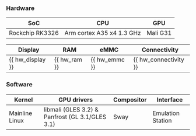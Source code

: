 ### Hardware
| SoC | CPU | GPU |
| -- | -- | -- |
|  Rockchip RK3326 | Arm cortex A35 x4 1.3 GHz | Mali G31 |

| Display | RAM | eMMC | Connectivity |
| -- | -- | -- | -- |
| {{ hw_display }} | {{ hw_ram }} | {{ hw_emmc }} | {{ hw_connectivity }} |

### Software

| Kernel | GPU drivers | Compositor | Interface |
| -- | -- | -- | -- |
| Mainline Linux | libmali (GLES 3.2) & Panfrost (GL 3.1/GLES 3.1) | Sway | Emulation Station |

